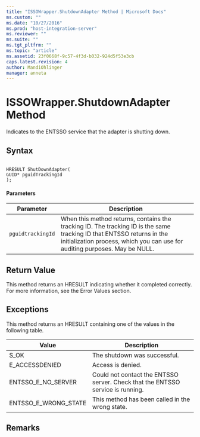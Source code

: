 ```yaml
---
title: "ISSOWrapper.ShutdownAdapter Method | Microsoft Docs"
ms.custom: ""
ms.date: "10/27/2016"
ms.prod: "host-integration-server"
ms.reviewer: ""
ms.suite: ""
ms.tgt_pltfrm: ""
ms.topic: "article"
ms.assetid: 23f0668f-9c57-4f3d-b032-924d5f53e3cb
caps.latest.revision: 4
author: MandiOhlinger
manager: anneta
---
```

# ISSOWrapper.ShutdownAdapter Method
Indicates to the ENTSSO service that the adapter is shutting down.  
  
## Syntax  
  
```cpp#  
  
HRESULT ShutDownAdapter(  
GUID* pguidTrackingId  
);  
```  
  
#### Parameters  
  
|Parameter|Description|  
|---------------|-----------------|  
|`pguidtrackingId`|When this method returns, contains the tracking ID. The tracking ID is the same tracking ID that ENTSSO returns in the initialization process, which you can use for auditing purposes. May be NULL.|  
  
## Return Value  
 This method returns an HRESULT indicating whether it completed correctly. For more information, see the Error Values section.  
  
## Exceptions  
 This method returns an HRESULT containing one of the values in the following table.  
  
|Value|Description|  
|-----------|-----------------|  
|S_OK|The shutdown was successful.|  
|E_ACCESSDENIED|Access is denied.|  
|ENTSSO_E_NO_SERVER|Could not contact the ENTSSO server. Check that the ENTSSO service is running.|  
|ENTSSO_E_WRONG_STATE|This method has been called in the wrong state.|  
  
## Remarks